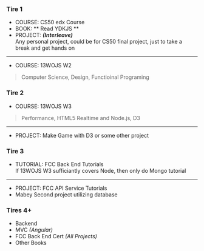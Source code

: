 

### Tire 1
- COURSE: CS50 edx Course
- BOOK: ** Read YDKJS **
- PROJECT: **_(Interleave)_**  
Any personal project, could be for CS50 final project, just to take a break and get hands on
---
- COURSE: 13WOJS W2  
> Computer Science, Design, Functioinal Programing


### Tire 2
- COURSE: 13WOJS W3
> Performance, HTML5 Realtime and Node.js, D3  
---
- PROJECT: Make Game with D3 or some other project

### Tire 3
- TUTORIAL: FCC Back End Tutorials  
If 13WOJS W3 sufficiantly covers Node, then only do Mongo tutorial
---
- PROJECT: FCC API Service Tutorials
- Mabey Second project utilizing database


### Tires 4+
- Backend
- MVC *(Angular)*
- FCC Back End Cert *(All Projects)*
- Other Books

